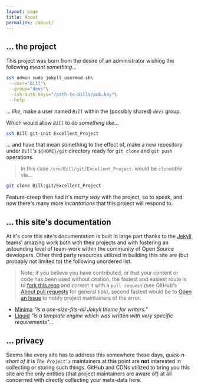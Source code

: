 ```yaml
---
layout: page
title: About
permalink: /about/
---
```


## ... the project


This project was born from the desire of an administrator wishing the following _meant something_...


```bash
ssh admin sudo jekyll_usermod.sh\
 --user="Bill"\
 --group="devs"\
 --ssh-auth-keys="/path-to-bills/pub.key"\
 --help
```

... _like_, make a user named _`Bill`_ within the (possibly shared) _`devs`_ group.


Which would allow _`Bill`_ to do _something like_...


```bash
ssh Bill git-init Excellent_Project
```

... and have that mean something to the effect of, make a new repository under _`Bill`'s_ `${HOME}/git` directory ready for `git clone` and `git push` operations.


> In this case `/srv/Bill/git/Excellent_Project`. would be _`clone`able_ via...


```bash
git clone Bill:git/Excellent_Project
```


Feature-creep then had it's _marry way_ with the project, so to speak, and now there's many more _incantations_ that this project will respond to.


## ... this site's documentation


At it's core this site's documentation is built in large part thanks to the [Jekyll][jekyll-docs] teams' amazing work both with their projects and with fostering an astounding level of team-work within the community of Open Source developers. Other third party resources utilized in building this site are (but probably not limited to) the following unordered list.


> Note; if you believe you have contributed, or that your content or code has been used without citation, the fastest and easiest route is to [fork this repo][this-repo] and correct it with a `pull request` (see GitHub's [About pull requests][about-pull-requests] for general tips), second fastest would be to [Open an Issue][got-issues] to notify project maintainers of the error.


- [Minima][theme] _"is a one-size-fits-all Jekyll theme for writers."_
- [Liquid][liquid] _"is a template engine which was written with very specific requirements"..._


## ... privacy


Seems like every site has to address this somewhere these days, _quick-n-short of it_ is _`The Project's`_ maintainers at this point are __not__ interested in collecting or storing such things. GitHub and CDNs utilized to bring you this site are the only entities (that project maintainers are aware of) at all concerned with directly collecting your meta-data here.


[jekyll-docs]: https://jekyllrb.com/docs/home
[this-repo]: https://github.com/S0AndS0/Jekyll_Admin/
[got-issues]: https://github.com/S0AndS0/Jekyll_Admin/issues/
[theme]: https://github.com/jekyll/minima
[liquid]: https://github.com/Shopify/liquid
[about-pull-requests]: https://help.github.com/en/articles/about-pull-requests
